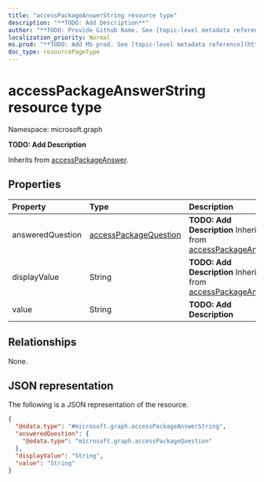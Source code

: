 ```yaml
---
title: "accessPackageAnswerString resource type"
description: "**TODO: Add Description**"
author: "**TODO: Provide Github Name. See [topic-level metadata reference](https://msgo.azurewebsites.net/add/document/guidelines/metadata.html#topic-level-metadata)**"
localization_priority: Normal
ms.prod: "**TODO: Add MS prod. See [topic-level metadata reference](https://msgo.azurewebsites.net/add/document/guidelines/metadata.html#topic-level-metadata)**"
doc_type: resourcePageType
---
```


# accessPackageAnswerString resource type

Namespace: microsoft.graph



**TODO: Add Description**


Inherits from [accessPackageAnswer](../resources/accesspackageanswer.md).

## Properties
|Property|Type|Description|
|:---|:---|:---|
|answeredQuestion|[accessPackageQuestion](../resources/accesspackagequestion.md)|**TODO: Add Description** Inherited from [accessPackageAnswer](../resources/accesspackageanswer.md)|
|displayValue|String|**TODO: Add Description** Inherited from [accessPackageAnswer](../resources/accesspackageanswer.md)|
|value|String|**TODO: Add Description**|

## Relationships
None.

## JSON representation
The following is a JSON representation of the resource.
<!-- {
  "blockType": "resource",
  "@odata.type": "microsoft.graph.accessPackageAnswerString"
}
-->
``` json
{
  "@odata.type": "#microsoft.graph.accessPackageAnswerString",
  "answeredQuestion": {
    "@odata.type": "microsoft.graph.accessPackageQuestion"
  },
  "displayValue": "String",
  "value": "String"
}
```

